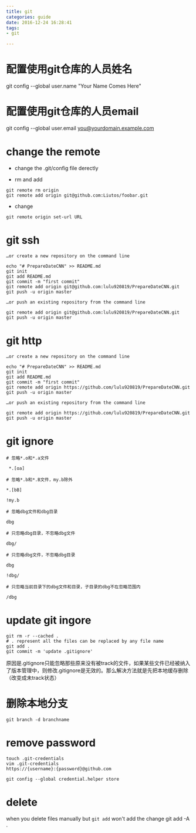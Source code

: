 ```yaml
---
title: git
categories: guide
date: 2016-12-24 16:28:41
tags:
- git

---
```


# 配置使用git仓库的人员姓名  
git config --global user.name "Your Name Comes Here"  
  
# 配置使用git仓库的人员email  
git config --global user.email you@yourdomain.example.com  

# change the remote

* change the .git/config file derectly

* rm and add
```
git remote rm origin 
git remote add origin git@github.com:Liutos/foobar.git 

```

* change 
``` 
git remote origin set-url URL 
```

# git ssh
```
…or create a new repository on the command line

echo "# PrepareDateCNN" >> README.md
git init
git add README.md
git commit -m "first commit"
git remote add origin git@github.com:lulu920819/PrepareDateCNN.git
git push -u origin master

…or push an existing repository from the command line

git remote add origin git@github.com:lulu920819/PrepareDateCNN.git
git push -u origin master

```


# git http

```
…or create a new repository on the command line

echo "# PrepareDateCNN" >> README.md
git init
git add README.md
git commit -m "first commit"
git remote add origin https://github.com/lulu920819/PrepareDateCNN.git
git push -u origin master

…or push an existing repository from the command line

git remote add origin https://github.com/lulu920819/PrepareDateCNN.git
git push -u origin master
```

# git ignore
```
# 忽略*.o和*.a文件

 *.[oa]

# 忽略*.b和*.B文件，my.b除外

*.[bB]

!my.b

# 忽略dbg文件和dbg目录

dbg

# 只忽略dbg目录，不忽略dbg文件

dbg/

# 只忽略dbg文件，不忽略dbg目录

dbg

!dbg/

# 只忽略当前目录下的dbg文件和目录，子目录的dbg不在忽略范围内

/dbg
```

# update git ingore

```
git rm -r --cached .
# . represent all the files can be replaced by any file name
git add .
git commit -m 'update .gitignore'
```
原因是.gitignore只能忽略那些原来没有被track的文件，如果某些文件已经被纳入了版本管理中，则修改.gitignore是无效的。那么解决方法就是先把本地缓存删除（改变成未track状态）



# 删除本地分支

	git branch -d branchname


# remove password



    touch .git-credentials
    vim .git-credentials
    https://{username}:{password}@github.com

	git config --global credential.helper store


# delete
when you delete files manually
but `git add` won't add the change
	git add -A .